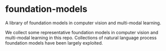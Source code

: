# foundation-models
A library of foundation models in computer vision and multi-modal learning. 

We collect some representative foundation models in computer vision and multi-modal learning in this repo. Collections of natural language process foundation models have been largely exploited. 